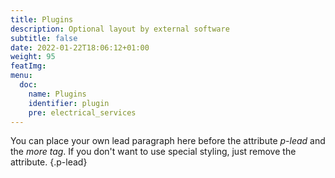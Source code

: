 ```yaml
---
title: Plugins
description: Optional layout by external software
subtitle: false
date: 2022-01-22T18:06:12+01:00 
weight: 95
featImg:
menu:
  doc:
    name: Plugins
    identifier: plugin
    pre: electrical_services
---
```


You can place your own lead paragraph here before the attribute *p-lead* and the *more tag*. If you don't want to use special styling, just remove the attribute.
{.p-lead} <!--more-->

